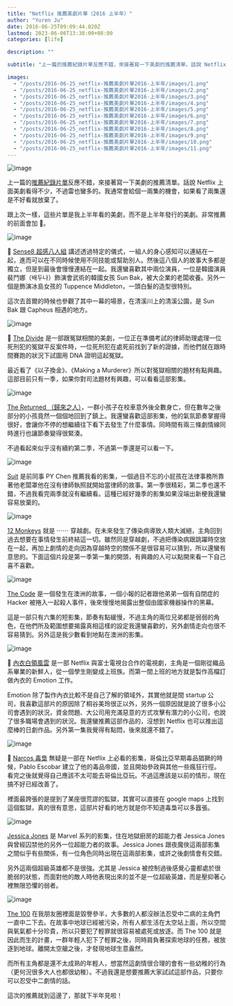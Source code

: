 ```yaml
---
title: "Netflix 推薦美劇片單（2016 上半年）"
author: "Yuren Ju"
date: 2016-06-25T09:09:44.020Z
lastmod: 2023-06-06T13:38:00+08:00
categories: [life]

description: ""

subtitle: "上一篇的推薦紀錄片單反應不錯，來接著寫一下美劇的推薦清單。話說 Netflix 上面美劇看得不少，不過雷也蠻多的。我通常會給個一兩集的機會，如果看了兩集還是不好看就放棄了。"

images:
  - "/posts/2016-06-25_netflix-推薦美劇片單2016-上半年/images/1.png"
  - "/posts/2016-06-25_netflix-推薦美劇片單2016-上半年/images/2.png"
  - "/posts/2016-06-25_netflix-推薦美劇片單2016-上半年/images/3.png"
  - "/posts/2016-06-25_netflix-推薦美劇片單2016-上半年/images/4.png"
  - "/posts/2016-06-25_netflix-推薦美劇片單2016-上半年/images/5.png"
  - "/posts/2016-06-25_netflix-推薦美劇片單2016-上半年/images/6.png"
  - "/posts/2016-06-25_netflix-推薦美劇片單2016-上半年/images/7.png"
  - "/posts/2016-06-25_netflix-推薦美劇片單2016-上半年/images/8.png"
  - "/posts/2016-06-25_netflix-推薦美劇片單2016-上半年/images/9.png"
  - "/posts/2016-06-25_netflix-推薦美劇片單2016-上半年/images/10.png"
  - "/posts/2016-06-25_netflix-推薦美劇片單2016-上半年/images/11.png"
---
```


![image](/posts/2016-06-25_netflix-推薦美劇片單2016-上半年/images/1.png#layoutTextWidth)

上一篇的[推薦紀錄片單](https://medium.com/@yurenju/netflix-推薦紀錄片單-2016-上半年-3c301210cc0f)反應不錯，來接著寫一下美劇的推薦清單。話說 Netflix 上面美劇看得不少，不過雷也蠻多的。我通常會給個一兩集的機會，如果看了兩集還是不好看就放棄了。

跟上次一樣，這些片單是我上半年看的美劇，而不是上半年發行的美劇。非常推薦的前面會加 💯。

![image](/posts/2016-06-25_netflix-推薦美劇片單2016-上半年/images/2.png#layoutTextWidth)

💯 [Sense8 超感八人組](https://www.netflix.com/title/80025744) 講述透過特定的儀式，一組人的身心感知可以連結在一起，進而可以在不同時候使用不同技能或幫助別人。然後這八個人的故事大多都是獨立，但是到最後會慢慢連結在一起。我還蠻喜歡其中兩位演員，一位是韓國演員裴鬥娜（배두나）飾演會武術的韓國女孩 Sun Bak，被大企業的老闆收養。另外一個是飾演冰島女孩的 Tuppence Middleton，一頭白髮的造型很特別。

這次去首爾的時候也參觀了其中一幕的場景，在清溪川上的清溪公園，是 Sun Bak 跟 Capheus 相遇的地方。

![image](/posts/2016-06-25_netflix-推薦美劇片單2016-上半年/images/3.png#layoutTextWidth)

💯 [The Divide](https://www.netflix.com/title/80030030) 是一部跟冤獄相關的美劇，一位正在準備考試的律師助理處理一位死刑犯的冤獄平反案件時，一位死刑犯在處死前找到了新的證據，而他們就在跟時間賽跑的狀況下試圖用 DNA 證明這起冤獄。

最近看了《以子換金》、《Making a Murderer》所以對冤獄相關的題材有點興趣。這部目前只有一季，如果你對司法題材有興趣，可以看看這部影集。

![image](/posts/2016-06-25_netflix-推薦美劇片單2016-上半年/images/4.png#layoutTextWidth)

[The Returned （歸來之人）](https://www.netflix.com/title/80037657)，一群小孩子在校車意外後全數身亡，但在數年之後部分的小孩竟然一個個地回到了鎮上。我還蠻喜歡這部影集，他的氣氛節奏掌握得很好，會讓你不停的想繼續往下看下去發生了什麼事情。同時間有兩三條劇情線同時進行也讓節奏變得很緊湊。

不過看起來似乎沒有續約第二季，不過第一季還是可以看一下。

![image](/posts/2016-06-25_netflix-推薦美劇片單2016-上半年/images/5.png#layoutTextWidth)

[Suit](https://www.netflix.com/title/70195800) 是前同事 PY Chen 推薦我看的影集，一個過目不忘的小屁孩在法律事務所靠著他老闆罩他在沒有律師執照就開始當律師的故事。第一季很精彩，第二季也還不錯，不過我看完兩季就沒有繼續看。這種已經好幾季的影集如果沒端出新梗我還蠻容易放棄的。

![image](/posts/2016-06-25_netflix-推薦美劇片單2016-上半年/images/6.png#layoutTextWidth)

[12 Monkeys](https://www.netflix.com/title/80029823) 就是 ⋯⋯ 穿越劇。在未來發生了傳染病導致人類大滅絕，主角回到過去想要在事情發生前終結這一切。雖然同是穿越劇，不過把傳染病跟跳躍時空放在一起，再加上劇情的走向因為穿越時空的關係不是很容易可以猜到，所以還蠻有意思的。下面這個片段是第一季第一集的開頭，有興趣的人可以點開來看一下自己喜不喜歡。

![image](/posts/2016-06-25_netflix-推薦美劇片單2016-上半年/images/7.png#layoutTextWidth)

[The Code](https://www.netflix.com/title/80002999) 是一個發生在澳洲的故事，一個小報的記者跟他弟弟一個有自閉症的 Hacker 被捲入一起殺人事件，後來慢慢地揭露出整個由國家機器操作的黑幕。

這是一部只有六集的短影集，節奏有點緩慢，不過主角的兩位兄弟都是弱弱的角色，在他們所及範圍想要揭露真相這樣的設定我還蠻喜歡的，另外劇情走向也很不容易猜到。另外這是我少數看到地點在澳洲的影集。

![image](/posts/2016-06-25_netflix-推薦美劇片單2016-上半年/images/8.png#layoutTextWidth)

💯 [內衣白領風雲](https://www.netflix.com/tw/title/80067618) 是一部 Netflix 與富士電視台合作的電視劇，主角是一個剛從織品系畢業的新鮮人，從一個學生剛變成上班族。而第一間上班的地方就是製作高檔訂做內衣的 Emotion 工作。

Emotion 除了製作內衣比較不是自己了解的領域外，其實他就是間 startup 公司，我喜歡這部片的原因除了桐谷美玲很正以外，另外一個原因就是說了很多小公司會遇到的狀況，資金問題、大公司用充滿惡意的方式攻擊有潛力的小公司，也說了很多職場會遇到的狀況。我還蠻推薦這部作品的，沒想到 Netflix 也可以推出這麼棒的日劇作品。另外第一集我覺得有點悶，後來就還不錯了。

![image](/posts/2016-06-25_netflix-推薦美劇片單2016-上半年/images/9.png#layoutTextWidth)

💯 [Narcos 毒梟](https://www.netflix.com/tw/title/80025172) 無疑是一部在 Netflix 上必看的影集，哥倫比亞早期毒品猖獗的時候，Pablo Escobar 建立了他的毒品帝國，並且開始參政與其他一些瘋狂行徑。看完之後就覺得自己應該不太可能去哥倫比亞玩。不過這應該是以前的情形，現在搞不好已經改善了。

裡面最誇張的是提到了某座很荒謬的監獄，其實可以直接在 google maps 上找到這個監獄，真的很有意思，這部片好看的地方就是你不知道毒梟可以多囂張。

![image](/posts/2016-06-25_netflix-推薦美劇片單2016-上半年/images/10.png#layoutTextWidth)

[Jessica Jones](https://www.netflix.com/title/80002311) 是 Marvel 系列的影集，住在地獄廚房的超能力者 Jessica Jones 與曾經囚禁他的另外一位超能力者的故事。Jessica Jones 跟夜魔俠這兩部影集之間似乎有些關係，有一位角色同時出現在這兩部影集，或許之後劇情會有交錯。

另外這兩個超級英雄都不是很強。尤其是 Jessica 被控制過後感覺心靈都處於很脆弱的狀態，而面對他的敵人時他表現出來的並不是一位超級英雄，而是壓抑著心裡無限恐懼的弱者。

![image](/posts/2016-06-25_netflix-推薦美劇片單2016-上半年/images/11.png#layoutTextWidth)

[The 100](https://www.netflix.com/title/70283264) 在我朋友圈裡面是毀譽參半，大多數的人都沒辦法忍受中二病的主角們一直中二下去。在故事中地球已經被污染，所有人都生活在太空站上面，所以空間與氧氣都十分珍貴，所以只要犯了輕罪就很容易被處死或放逐。而 The 100 就是因此而生的計畫，一群年輕人犯下了輕罪之後，同時肩負著探索地球的任務，被放逐到地球。離開太空艙之後，才發現地球生意盎然。

而所有主角都是還不太成熟的年輕人，想當然這劇情很合理的會有一些幼稚的行為（更何況很多大人也都很幼稚）。不過我還是想要推薦大家試試這部作品，只要你可以忍受中二劇情的話。

這次的推薦就到這邊了，那就下半年見啦！
